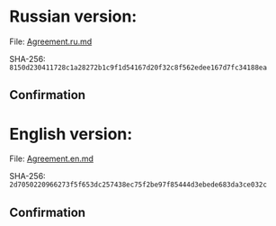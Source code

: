 Russian version:
================

File: [Agreement.ru.md](Agreement.ru.md)

SHA-256: `8150d230411728c1a28272b1c9f1d54167d20f32c8f562edee167d7fc34188ea`

Confirmation
------------


English version:
================

File: [Agreement.en.md](Agreement.en.md)

SHA-256: `2d7050220966273f5f653dc257438ec75f2be97f85444d3ebede683da3ce032c`

Confirmation
------------
